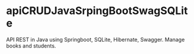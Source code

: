 # apiCRUDJavaSrpingBootSwagSQLite
API REST in Java using Springboot, SQLite, Hibernate, Swagger. Manage books and students.
